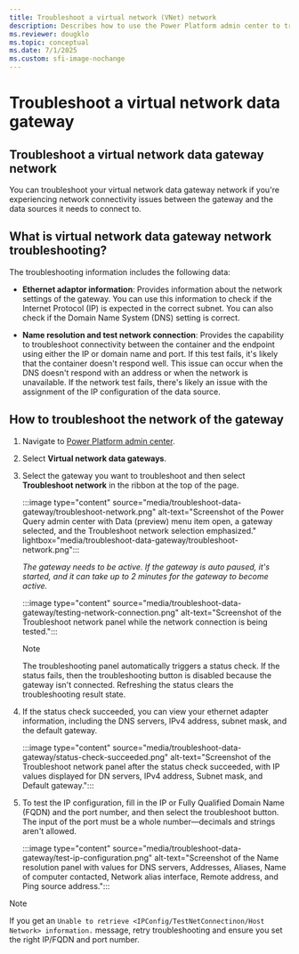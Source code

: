 ```yaml
---
title: Troubleshoot a virtual network (VNet) network
description: Describes how to use the Power Platform admin center to troubleshoot network connectivity issues between a virtual network data gateway and the data source.
ms.reviewer: dougklo
ms.topic: conceptual
ms.date: 7/1/2025
ms.custom: sfi-image-nochange
---
```


# Troubleshoot a virtual network data gateway

## Troubleshoot a virtual network data gateway network

You can troubleshoot your virtual network data gateway network if you're experiencing network connectivity issues between the gateway and the data sources it needs to connect to.

## What is virtual network data gateway network troubleshooting?

The troubleshooting information includes the following data:

* **Ethernet adaptor information**: Provides information about the network settings of the gateway. You can use this  information to check if the Internet Protocol (IP) is expected in the correct subnet. You can also check if the Domain Name System (DNS) setting is correct.

* **Name resolution and test network connection**: Provides the capability to troubleshoot connectivity between the container and the endpoint using either the IP or domain name and port. If this test fails, it's likely that the container doesn't respond well. This issue can occur when the DNS doesn't respond with an address or when the network is unavailable. If the network test fails, there's likely an issue with the assignment of the IP configuration of the data source.

## How to troubleshoot the network of the gateway

1. Navigate to [Power Platform admin center](https://admin.powerplatform.microsoft.com/ext/DataGateways).

2. Select **Virtual network data gateways**.

3. Select the gateway you want to troubleshoot and then select **Troubleshoot network** in the ribbon at the top of the page.

   :::image type="content" source="media/troubleshoot-data-gateway/troubleshoot-network.png" alt-text="Screenshot of the Power Query admin center with Data (preview) menu item open, a gateway selected, and the Troubleshoot network selection emphasized." lightbox="media/troubleshoot-data-gateway/troubleshoot-network.png":::

   _The gateway needs to be active. If the gateway is auto paused, it's started, and it can take up to 2 minutes for the gateway to become active._

   :::image type="content" source="media/troubleshoot-data-gateway/testing-network-connection.png" alt-text="Screenshot of the Troubleshoot network panel while the network connection is being tested.":::

   > [!NOTE]
   >The troubleshooting panel automatically triggers a status check. If the status fails, then the troubleshooting button is disabled because the gateway isn't connected. Refreshing the status clears the troubleshooting result state.

4. If the status check succeeded, you can view your ethernet adapter information, including the DNS servers, IPv4 address, subnet mask, and the default gateway.

   :::image type="content" source="media/troubleshoot-data-gateway/status-check-succeeded.png" alt-text="Screenshot of the Troubleshoot network panel after the status check succeeded, with IP values displayed for DN servers, IPv4 address, Subnet mask, and Default gateway.":::

5. To test the IP configuration, fill in the IP or Fully Qualified Domain Name (FQDN) and the port number, and then select the troubleshoot button. The input of the port must be a whole number&mdash;decimals and strings aren't allowed.

   :::image type="content" source="media/troubleshoot-data-gateway/test-ip-configuration.png" alt-text="Screenshot of the Name resolution panel with values for DNS servers, Addresses, Aliases, Name of computer contacted, Network alias interface, Remote address, and Ping source address.":::
  
> [!NOTE]
>If you get an `Unable to retrieve <IPConfig/TestNetConnectinon/Host Network> information.` message, retry troubleshooting and ensure you set the right IP/FQDN and port number.
